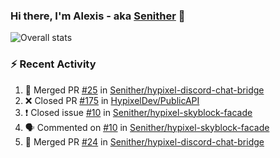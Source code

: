 ### Hi there, I'm Alexis - aka [Senither][website] 👋

![Overall stats](https://github-readme-stats.vercel.app/api?username=senither&theme=cobalt&show_icons=true&count_private=true)

### :zap: Recent Activity

<!--START_SECTION:activity-->
1. 🎉 Merged PR [#25](https://github.com/Senither/hypixel-discord-chat-bridge/pull/25) in [Senither/hypixel-discord-chat-bridge](https://github.com/Senither/hypixel-discord-chat-bridge)
2. ❌ Closed PR [#175](https://github.com/HypixelDev/PublicAPI/pull/175) in [HypixelDev/PublicAPI](https://github.com/HypixelDev/PublicAPI)
3. ❗️ Closed issue [#10](https://github.com/Senither/hypixel-skyblock-facade/issues/10) in [Senither/hypixel-skyblock-facade](https://github.com/Senither/hypixel-skyblock-facade)
4. 🗣 Commented on [#10](https://github.com/Senither/hypixel-skyblock-facade/issues/10) in [Senither/hypixel-skyblock-facade](https://github.com/Senither/hypixel-skyblock-facade)
5. 🎉 Merged PR [#24](https://github.com/Senither/hypixel-discord-chat-bridge/pull/24) in [Senither/hypixel-discord-chat-bridge](https://github.com/Senither/hypixel-discord-chat-bridge)
<!--END_SECTION:activity-->

[website]: https://senither.com
